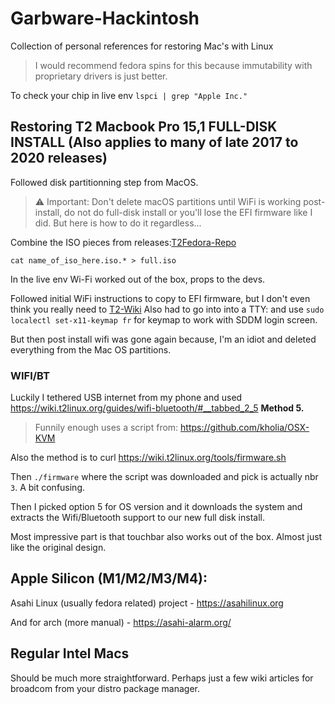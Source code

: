 # Garbware-Hackintosh
Collection of personal references for restoring Mac's with Linux
> I would recommend fedora spins for this because immutability with proprietary drivers is just better.

To check your chip in live env `lspci | grep "Apple Inc."`

## Restoring T2 Macbook Pro 15,1 FULL-DISK INSTALL (Also applies to many of late 2017 to 2020 releases) 

Followed disk partitionning step from MacOS. 

> ⚠️ Important: Don't delete macOS partitions until WiFi is working post-install, do not do full-disk install or you'll lose the EFI firmware like I did. But here is how to do it regardless...

Combine the ISO pieces from releases:[T2Fedora-Repo](https://github.com/t2linux/fedora-iso) 

`cat name_of_iso_here.iso.* > full.iso`

In the live env Wi-Fi worked out of the box, props to the devs. 

Followed initial WiFi instructions to copy to EFI firmware, but I don't even think you really need to [T2-Wiki](https://wiki.t2linux.org/guides/wifi-bluetooth/)
Also had to go into into a TTY: and use `sudo localectl set-x11-keymap fr` for keymap to work with SDDM login screen. 

But then post install wifi was gone again because, I'm an idiot and deleted everything from the Mac OS partitions.

### WIFI/BT

Luckily I tethered USB internet from my phone and used https://wiki.t2linux.org/guides/wifi-bluetooth/#__tabbed_2_5 **Method 5.** 
> Funnily enough uses a script from: https://github.com/kholia/OSX-KVM

Also the method is to curl https://wiki.t2linux.org/tools/firmware.sh

Then `./firmware` where the script was downloaded and pick is actually nbr `3`. A bit confusing. 

Then I picked option 5 for OS version and it downloads the system and extracts the Wifi/Bluetooth support to our new full disk install.

Most impressive part is that touchbar also works out of the box. Almost just like the original design. 

## Apple Silicon (M1/M2/M3/M4):

Asahi Linux (usually fedora related) project - https://asahilinux.org

And for arch (more manual) - https://asahi-alarm.org/ 

## Regular Intel Macs

Should be much more straightforward. Perhaps just a few wiki articles for broadcom from your distro package manager.
